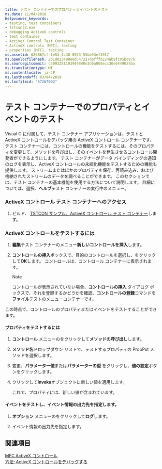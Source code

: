 ```yaml
---
title: テスト コンテナーでのプロパティとイベントのテスト
ms.date: 11/04/2016
helpviewer_keywords:
- testing, test containers
- tstcon32.exe
- debugging ActiveX controls
- test container
- ActiveX Control Test Container
- ActiveX controls [MFC], testing
- properties [MFC], testing
ms.assetid: 626867cf-fe53-4c30-8973-55bb93ef3917
ms.openlocfilehash: 2b1d023488e8d547217dafffd224ab9fc05bd876
ms.sourcegitcommit: c3093251193944840e3d0a068ecc30e6449624ba
ms.translationtype: MT
ms.contentlocale: ja-JP
ms.lasthandoff: 03/04/2019
ms.locfileid: "57267902"
---
```

# <a name="testing-properties-and-events-with-test-container"></a>テスト コンテナーでのプロパティとイベントのテスト

Visual C に付属して、テスト コンテナー アプリケーションは、テストと ActiveX コントロールをデバッグ用の ActiveX コントロール コンテナーです。 テスト コンテナーには、コントロールの機能をテストするには、そのプロパティを変更して、メソッドを呼び出し、そのイベントを発生させるコントロール開発者ができるようにします。 テスト コンテナーがデータ バインディングの通知のログを表示し、ActiveX コントロールの永続化機能をテストするための機能も提供します。 ストリームまたはほかのプロパティを保存、再読み込み、および格納されたストリームのデータを調べることができます。 このセクションでは、テスト コンテナーの基本機能を使用する方法について説明します。 詳細については、選択、**ヘルプ**テスト コンテナーの実行中のメニュー。

### <a name="to-access-the-activex-control-test-container"></a>ActiveX コントロール テスト コンテナーへのアクセス

1. ビルド、 [TSTCON サンプル。ActiveX コントロール テスト コンテナー](../visual-cpp-samples.md)します。

### <a name="to-test-your-activex-control"></a>ActiveX コントロールをテストするには

1. **編集**テスト コンテナーのメニュー**新しいコントロールを挿入**します。

1. **コントロールの挿入**ボックスで、目的のコントロールを選択し、をクリックして**OK**します。 コントロールは、コントロール コンテナーに表示されます。

    > [!NOTE]
    >  コントロールが表示されていない場合、**コントロールの挿入** ダイアログ ボックスで、それを登録するかどうかを確認、**コントロールの登録**コマンドを**ファイル**テストのメニューコンテナーです。

この時点で、コントロールのプロパティまたはイベントをテストすることができます。

#### <a name="to-test-properties"></a>プロパティをテストするには

1. **コントロール** メニューのをクリックして**メソッドの呼び出し**します。

1. **メソッド名**ドロップダウン リストで、テストするプロパティの PropPut メソッドを選択します。

1. 変更、**パラメーター値**または**パラメーターの型** をクリックし、**値の設定**ボタンをクリックします。

1. クリックして**Invoke**オブジェクトに新しい値を適用します。

   これで、プロパティには、新しい値が含まれています。

#### <a name="to-test-events-and-specify-the-destination-of-event-information"></a>イベントをテストし、イベント情報の出力先を指定します。

1. **オプション** メニューのをクリックして**ログ**します。

1. イベント情報の出力先を指定します。

## <a name="see-also"></a>関連項目

[MFC ActiveX コントロール](../mfc/mfc-activex-controls.md)<br/>
[方法: ActiveX コントロールをデバッグする](/visualstudio/debugger/how-to-debug-an-activex-control)

